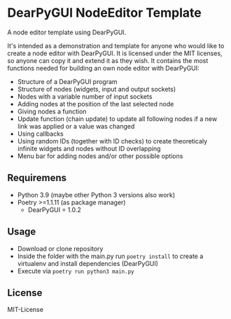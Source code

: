 # DearPyGUI NodeEditor Template

A node editor template using DearPyGUI.

It's intended as a demonstration and template for anyone who would like to create a node editor with DearPyGUI. It is licensed under the MIT licenses, so anyone can copy it and extend it as they wish. It contains the most functions needed for building an own node editor with DearPyGUI:

* Structure of a DearPyGUI program
* Structure of nodes (widgets, input and output sockets)
* Nodes with a variable number of input sockets
* Adding nodes at the position of the last selected node
* Giving nodes a function
* Update function (chain update) to update all following nodes if a new link was applied or a value was changed
* Using callbacks
* Using random IDs (together with ID checks) to create theoreticaly infinite widgets and nodes without ID overlapping
* Menu bar for adding nodes and/or other possible options

## Requiremens
* Python 3.9 (maybe other Python 3 versions also work)
* Poetry >=1.1.11 (as package manager)
    * DearPyGUI = 1.0.2

## Usage
- Download or clone repository
- Inside the folder with the main.py run `poetry install` to create a virtualenv and install dependencies (DearPyGUI)
- Execute via `poetry run python3 main.py`

## License
MIT-License